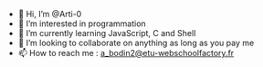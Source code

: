 - 👋 Hi, I’m @Arti-0
- 👀 I’m interested in programmation
- 🌱 I’m currently learning JavaScript, C and Shell
- 💞️ I’m looking to collaborate on anything as long as you pay me
- 📫 How to reach me : a_bodin2@etu-webschoolfactory.fr

<!---
Arti-0/Arti-0 is a ✨ special ✨ repository because its `README.md` (this file) appears on your GitHub profile.
You can click the Preview link to take a look at your changes.
--->
